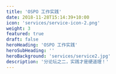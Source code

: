 ```yaml
---
title: 'OSPO 工作实践'
date: 2018-11-28T15:14:39+10:00
icon: 'services/service-icon-2.png'
weight: 3
featured: true
draft: false
heroHeading: 'OSPO 工作实践'
heroSubHeading: ''
heroBackground: 'services/service2.jpg'
description: '分论坛之二，实践才是硬道理！'
---
```



